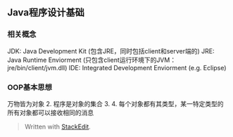 ## Java程序设计基础

### 相关概念
JDK: Java Development Kit (包含JRE，同时包括client和server端的)
JRE: Java Runtime Enviorment (只包含client运行环境下的JVM：jre/bin/client/jvm.dll)
IDE: Integrated Development Enviorment (e.g. Eclipse)

### OOP基本思想

万物皆为对象
2. 程序是对象的集合
3. 
4. 每个对象都有其类型，某一特定类型的所有对象都可以接收相同的消息





> Written with [StackEdit](https://stackedit.io/).
<!--stackedit_data:
eyJoaXN0b3J5IjpbNjI5ODYwMzA1LC0xNzk4MjU5ODc0LDczMz
E5NzM5NSwtODIxMTk3OTgwLC0xMjI2NTI5OTgzXX0=
-->